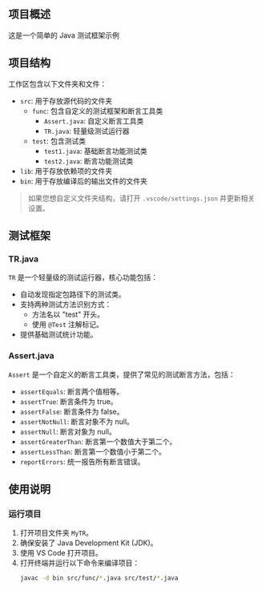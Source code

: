 ## 项目概述
这是一个简单的 Java 测试框架示例

## 项目结构

工作区包含以下文件夹和文件：

- `src`: 用于存放源代码的文件夹
  - `func`: 包含自定义的测试框架和断言工具类
    - `Assert.java`: 自定义断言工具类
    - `TR.java`: 轻量级测试运行器
  - `test`: 包含测试类
    - `test1.java`: 基础断言功能测试类
    - `test2.java`: 断言功能测试类
- `lib`: 用于存放依赖项的文件夹
- `bin`: 用于存放编译后的输出文件的文件夹

> 如果您想自定义文件夹结构，请打开 `.vscode/settings.json` 并更新相关设置。

## 测试框架

### TR.java

`TR` 是一个轻量级的测试运行器，核心功能包括：

- 自动发现指定包路径下的测试类。
- 支持两种测试方法识别方式：
  - 方法名以 "test" 开头。
  - 使用 `@Test` 注解标记。
- 提供基础测试统计功能。

### Assert.java

`Assert` 是一个自定义的断言工具类，提供了常见的测试断言方法，包括：

- `assertEquals`: 断言两个值相等。
- `assertTrue`: 断言条件为 true。
- `assertFalse`: 断言条件为 false。
- `assertNotNull`: 断言对象不为 null。
- `assertNull`: 断言对象为 null。
- `assertGreaterThan`: 断言第一个数值大于第二个。
- `assertLessThan`: 断言第一个数值小于第二个。
- `reportErrors`: 统一报告所有断言错误。

## 使用说明

### 运行项目

1. 打开项目文件夹 `MyTR`。
2. 确保安装了 Java Development Kit (JDK)。
3. 使用 VS Code 打开项目。
4. 打开终端并运行以下命令来编译项目：
   ```sh
   javac -d bin src/func/*.java src/test/*.java
